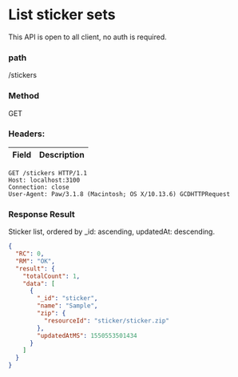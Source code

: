 # List sticker sets
This API is open to all client, no auth is required.

### path
/stickers

### Method
GET

### Headers:

| Field         | Description  |
| ------------- | ------------ |


```
GET /stickers HTTP/1.1
Host: localhost:3100
Connection: close
User-Agent: Paw/3.1.8 (Macintosh; OS X/10.13.6) GCDHTTPRequest
```

### Response Result
Sticker list, ordered by _id: ascending, updatedAt: descending.

```json
{
  "RC": 0,
  "RM": "OK",
  "result": {
    "totalCount": 1,
    "data": [
      {
        "_id": "sticker",
        "name": "Sample",
        "zip": {
          "resourceId": "sticker/sticker.zip"
        },
        "updatedAtMS": 1550553501434
      }
    ]
  }
}
```